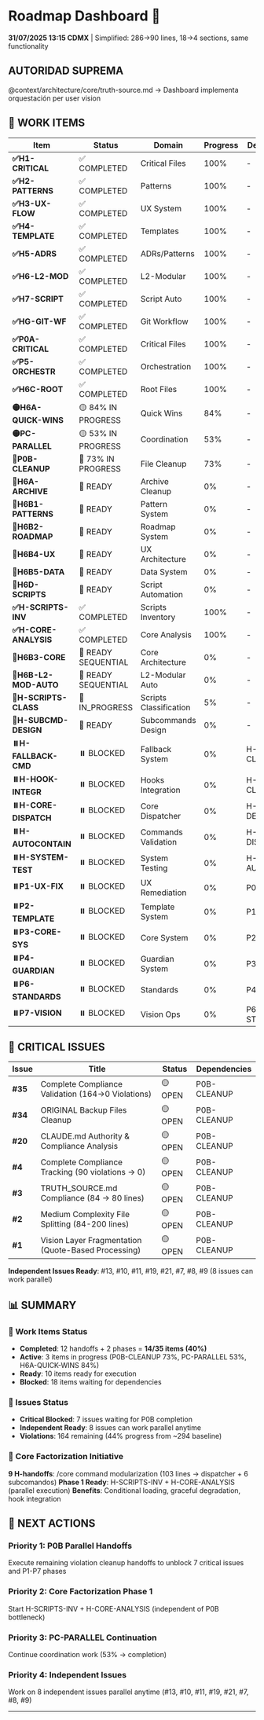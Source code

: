 # Roadmap Dashboard 🎯

**31/07/2025 13:15 CDMX** | Simplified: 286→90 lines, 18→4 sections, same functionality

## AUTORIDAD SUPREMA
@context/architecture/core/truth-source.md → Dashboard implementa orquestación per user vision

## 🚀 WORK ITEMS

| Item | Status | Domain | Progress | Dependencies |
|------|--------|--------|----------|--------------|
| **✅H1-CRITICAL** | ✅ COMPLETED | Critical Files | 100% | - |
| **✅H2-PATTERNS** | ✅ COMPLETED | Patterns | 100% | - |
| **✅H3-UX-FLOW** | ✅ COMPLETED | UX System | 100% | - |
| **✅H4-TEMPLATE** | ✅ COMPLETED | Templates | 100% | - |
| **✅H5-ADRS** | ✅ COMPLETED | ADRs/Patterns | 100% | - |
| **✅H6-L2-MOD** | ✅ COMPLETED | L2-Modular | 100% | - |
| **✅H7-SCRIPT** | ✅ COMPLETED | Script Auto | 100% | - |
| **✅HG-GIT-WF** | ✅ COMPLETED | Git Workflow | 100% | - |
| **✅P0A-CRITICAL** | ✅ COMPLETED | Critical Files | 100% | - |
| **✅P5-ORCHESTR** | ✅ COMPLETED | Orchestration | 100% | - |
| **✅H6C-ROOT** | ✅ COMPLETED | Root Files | 100% | - |
| **🟡H6A-QUICK-WINS** | 🟡 84% IN PROGRESS | Quick Wins | 84% | - |
| **🟡PC-PARALLEL** | 🟡 53% IN PROGRESS | Coordination | 53% | - |
| **🔄P0B-CLEANUP** | 🔄 73% IN PROGRESS | File Cleanup | 73% | - |
| **🔄H6A-ARCHIVE** | 🔄 READY | Archive Cleanup | 0% | - |
| **🔄H6B1-PATTERNS** | 🔄 READY | Pattern System | 0% | - |
| **🔄H6B2-ROADMAP** | 🔄 READY | Roadmap System | 0% | - |
| **🔄H6B4-UX** | 🔄 READY | UX Architecture | 0% | - |
| **🔄H6B5-DATA** | 🔄 READY | Data System | 0% | - |
| **🔄H6D-SCRIPTS** | 🔄 READY | Script Automation | 0% | - |
| **✅H-SCRIPTS-INV** | ✅ COMPLETED | Scripts Inventory | 100% | - |
| **✅H-CORE-ANALYSIS** | ✅ COMPLETED | Core Analysis | 100% | - |
| **🔄H6B3-CORE** | 🔄 READY SEQUENTIAL | Core Architecture | 0% | - |
| **🔄H6B-L2-MOD-AUTO** | 🔄 READY SEQUENTIAL | L2-Modular Auto | 0% | - |
| **🔄H-SCRIPTS-CLASS** | 🔄 IN_PROGRESS | Scripts Classification | 5% | - |
| **🔄H-SUBCMD-DESIGN** | 🔄 READY | Subcommands Design | 0% | - |
| **⏸️H-FALLBACK-CMD** | ⏸️ BLOCKED | Fallback System | 0% | H-SCRIPTS-CLASS |
| **⏸️H-HOOK-INTEGR** | ⏸️ BLOCKED | Hooks Integration | 0% | H-SCRIPTS-CLASS |
| **⏸️H-CORE-DISPATCH** | ⏸️ BLOCKED | Core Dispatcher | 0% | H-SUBCMD-DESIGN |
| **⏸️H-AUTOCONTAIN** | ⏸️ BLOCKED | Commands Validation | 0% | H-CORE-DISPATCH |
| **⏸️H-SYSTEM-TEST** | ⏸️ BLOCKED | System Testing | 0% | H-AUTOCONTAIN |
| **⏸️P1-UX-FIX** | ⏸️ BLOCKED | UX Remediation | 0% | P0B-CLEANUP |
| **⏸️P2-TEMPLATE** | ⏸️ BLOCKED | Template System | 0% | P1-UX-FIX |
| **⏸️P3-CORE-SYS** | ⏸️ BLOCKED | Core System | 0% | P2-TEMPLATE |
| **⏸️P4-GUARDIAN** | ⏸️ BLOCKED | Guardian System | 0% | P3-CORE-SYS |
| **⏸️P6-STANDARDS** | ⏸️ BLOCKED | Standards | 0% | P4-GUARDIAN |
| **⏸️P7-VISION** | ⏸️ BLOCKED | Vision Ops | 0% | P6-STANDARDS |

## 🎫 CRITICAL ISSUES

| Issue | Title | Status | Dependencies |
|-------|-------|--------|--------------|
| **#35** | Complete Compliance Validation (164→0 Violations) | 🟡 OPEN | P0B-CLEANUP |
| **#34** | ORIGINAL Backup Files Cleanup | 🟡 OPEN | P0B-CLEANUP |
| **#20** | CLAUDE.md Authority & Compliance Analysis | 🟡 OPEN | P0B-CLEANUP |
| **#4** | Complete Compliance Tracking (90 violations → 0) | 🟡 OPEN | P0B-CLEANUP |
| **#3** | TRUTH_SOURCE.md Compliance (84 → 80 lines) | 🟡 OPEN | P0B-CLEANUP |
| **#2** | Medium Complexity File Splitting (84-200 lines) | 🟡 OPEN | P0B-CLEANUP |
| **#1** | Vision Layer Fragmentation (Quote-Based Processing) | 🟡 OPEN | P0B-CLEANUP |

**Independent Issues Ready**: #13, #10, #11, #19, #21, #7, #8, #9 (8 issues can work parallel)

## 📊 SUMMARY

### 🚀 Work Items Status
- **Completed**: 12 handoffs + 2 phases = **14/35 items (40%)**
- **Active**: 3 items in progress (P0B-CLEANUP 73%, PC-PARALLEL 53%, H6A-QUICK-WINS 84%)
- **Ready**: 10 items ready for execution
- **Blocked**: 18 items waiting for dependencies

### 🎫 Issues Status  
- **Critical Blocked**: 7 issues waiting for P0B completion
- **Independent Ready**: 8 issues can work parallel anytime
- **Violations**: 164 remaining (44% progress from ~294 baseline)

### 🔧 Core Factorization Initiative
**9 H-handoffs**: /core command modularization (103 lines → dispatcher + 6 subcomandos)
**Phase 1 Ready**: H-SCRIPTS-INV + H-CORE-ANALYSIS (parallel execution)
**Benefits**: Conditional loading, graceful degradation, hook integration

## 🎯 NEXT ACTIONS

### Priority 1: P0B Parallel Handoffs
Execute remaining violation cleanup handoffs to unblock 7 critical issues and P1-P7 phases

### Priority 2: Core Factorization Phase 1  
Start H-SCRIPTS-INV + H-CORE-ANALYSIS (independent of P0B bottleneck)

### Priority 3: PC-PARALLEL Continuation
Continue coordination work (53% → completion)

### Priority 4: Independent Issues
Work on 8 independent issues parallel anytime (#13, #10, #11, #19, #21, #7, #8, #9)

---

